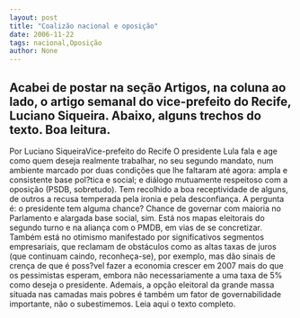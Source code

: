 ```yaml
---
layout: post
title: "Coalizão nacional e oposição"
date: 2006-11-22
tags: nacional,Oposição
author: None
---
```

Acabei de postar na seção Artigos, na coluna ao lado, o artigo semanal do vice-prefeito do Recife, Luciano Siqueira. Abaixo, alguns trechos do texto.
Boa leitura.
-----------------------------
Por Luciano SiqueiraVice-prefeito do Recife
O presidente Lula fala e age como quem deseja realmente trabalhar, no seu segundo mandato, num ambiente marcado por duas condições que lhe faltaram até agora: ampla e consistente base pol?tica e social; e diálogo mutuamente respeitoso com a oposição (PSDB, sobretudo). Tem recolhido a boa receptividade de alguns, de outros a recusa temperada pela ironia e pela desconfiança. A pergunta é: o presidente tem alguma chance?
Chance de governar com maioria no Parlamento e alargada base social, sim. Está nos mapas eleitorais do segundo turno e na aliança com o PMDB, em vias de se concretizar. Também está no otimismo manifestado por significativos segmentos empresariais, que reclamam de obstáculos como as altas taxas de juros (que continuam caindo, reconheça-se), por exemplo, mas dão sinais de crença de que é poss?vel fazer a economia crescer em 2007 mais do que os pessimistas esperam, embora não necessariamente a uma taxa de 5% como deseja o presidente. Ademais, a opção eleitoral da grande massa situada nas camadas mais pobres é também um fator de governabilidade importante, não o subestimemos.
Leia aqui o texto completo. 